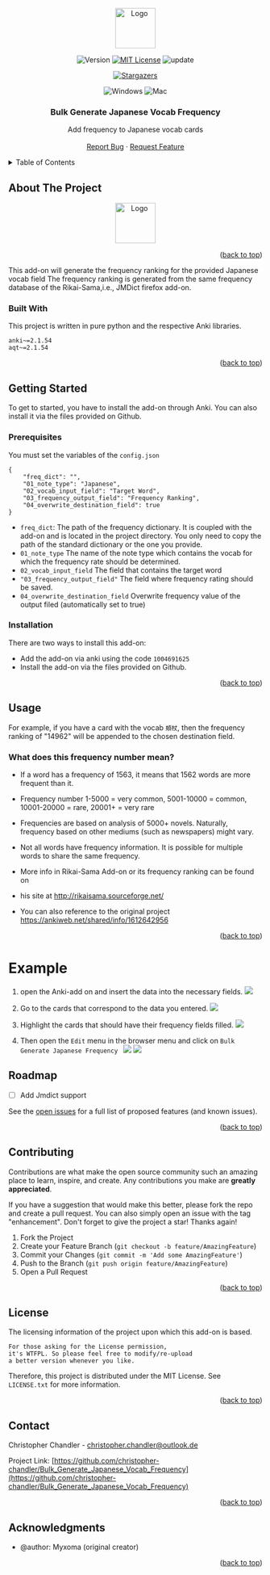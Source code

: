<div id="top"></div>

<!-- PROJECT SHIELDS -->

<!-- PROJECT LOGO -->
<br />
<div align="center">
  <a href="https://github.com/christopher-chandler/Bulk_Generate_Japanese_Vocab_Frequency">
    <img src="readme_img/logo.png" alt="Logo" width="80" height="80">
  </a>

![Version][Version-shield]  [![MIT License][license-shield]][license-url] ![update][update-shield]

[![Stargazers][stars-shield]][stars-url]

![Windows][windows-shield] ![Mac][Mac-shield]


<h3 align="center">Bulk Generate Japanese Vocab Frequency</h3>

  <p align="center">
    Add frequency to Japanese vocab cards
    <br />
    <br />
    <a href="https://github.com/christopher-chandler/Bulk_Generate_Japanese_Vocab_Frequency/issues">Report Bug</a>
    ·
    <a href="https://github.com/christopher-chandler/Bulk_Generate_Japanese_Vocab_Frequency/issues">Request Feature</a>
  </p>
</div>


<!-- TABLE OF CONTENTS -->
<details>
  <summary>Table of Contents</summary>
  <ol>
    <li>
      <a href="#about-the-project">About The Project</a>
      <ul>
        <li><a href="#built-with">Built With</a></li>
      </ul>
    </li>
    <li>
      <a href="#getting-started">Getting Started</a>
      <ul>
        <li><a href="#prerequisites">Prerequisites</a></li>
        <li><a href="#installation">Installation</a></li>
      </ul>
    </li>
    <li><a href="#usage">Usage</a></li>
    <li><a href="#roadmap">Roadmap</a></li>
    <li><a href="#contributing">Contributing</a></li>
    <li><a href="#license">License</a></li>
    <li><a href="#contact">Contact</a></li>
    <li><a href="#acknowledgments">Acknowledgments</a></li>
  </ol>
</details>

<!-- ABOUT THE PROJECT -->
## About The Project

<div align="center">
  <a href="https://github.com/christopher-chandler/Bulk_Generate_Japanese_Vocab_Frequency">
    <img src="readme_img/logo.png" alt="Logo" width="80" height="80">
  </a>
</div>
<p align="right">(<a href="#top">back to top</a>)</p>

This add-on will generate the frequency ranking for the provided Japanese vocab field 
The frequency ranking is generated from the same frequency database of the 
Rikai-Sama,i.e., JMDict  firefox add-on.

### Built With

This project is written in pure python and the respective Anki libraries.
  ```
anki~=2.1.54
aqt~=2.1.54
  ```

<p align="right">(<a href="#top">back to top</a>)</p>



<!-- GETTING STARTED -->
## Getting Started

To get to started, you have to install the add-on through Anki.
You can also install it via the files provided on Github.


### Prerequisites

You must set the variables of the  ```config.json```

```
{
    "freq_dict": "",
    "01_note_type": "Japanese",
    "02_vocab_input_field": "Target Word",
    "03_frequency_output_field": "Frequency Ranking",
    "04_overwrite_destination_field": true
}
```

* ```freq_dict```: The path of the frequency dictionary. 
It is coupled with the add-on and is located in the project directory.
You only need to copy the path of the standard dictionary or the one you provide.
* ```01_note_type``` The name of the note type which contains the vocab for which the frequency rate should be determined.
* ```02_vocab_input_field``` The field that contains the target word
* ```"03_frequency_output_field"``` The field where frequency rating should be saved.
* ```04_overwrite_destination_field``` Overwrite frequency value of the output filed (automatically set to true)


### Installation

There are two ways to install this add-on:
* Add the add-on via anki using the code ```1004691625```
* Install the add-on via the files provided on Github.

<p align="right">(<a href="#top">back to top</a>)</p>



<!-- USAGE EXAMPLES -->
## Usage

For example, if you have a card with the vocab ``頬杖``,
then the frequency ranking of "14962" will be appended to the chosen destination field.

### What does this frequency number mean?

* If a word has a frequency of 1563, it means that 1562 words are more frequent than it. 
* Frequency number 1-5000 = very common, 5001-10000 = common, 10001-20000 = rare, 20001+ = very rare
* Frequencies are based on analysis of 5000+ novels. Naturally, frequency based on other mediums (such as newspapers) might vary.
* Not all words have frequency information. It is possible for multiple words to share the same frequency.

* More info in Rikai-Sama Add-on or its frequency ranking can be found on 
* his site at http://rikaisama.sourceforge.net/
* You can also reference to the original project https://ankiweb.net/shared/info/1612642956
<p align="right">(<a href="#top">back to top</a>)</p>


# Example

1) open the Anki-add on and insert the data into the necessary fields.
![](readme_img/config.png)

2) Go to the cards that correspond to the data you entered.
![](readme_img/card_type.png)


3) Highlight the cards that should have their frequency fields filled.
![](readme_img/insert_data.png)
4) Then open the `Edit` menu in the browser menu and click on `Bulk Generate Japanese Frequency `
![](readme_img/start_message.png)
![](readme_img/data_entered.png)

<!-- ROADMAP -->
## Roadmap

- [ ] Add Jmdict support


See the [open issues](https://github.com/christopher-chandler/Bulk_Generate_Japanese_Vocab_Frequency/issues) for a full list of proposed 
features (and known issues).

<p align="right">(<a href="#top">back to top</a>)</p>



<!-- CONTRIBUTING -->
## Contributing

Contributions are what make the open source community such an amazing place to learn, inspire, and create. 
Any contributions you make are **greatly appreciated**.

If you have a suggestion that would make this better, please fork the repo and create a pull request. 
You can also simply open an issue with the tag "enhancement".
Don't forget to give the project a star! Thanks again!

1. Fork the Project
2. Create your Feature Branch (`git checkout -b feature/AmazingFeature`)
3. Commit your Changes (`git commit -m 'Add some AmazingFeature'`)
4. Push to the Branch (`git push origin feature/AmazingFeature`)
5. Open a Pull Request

<p align="right">(<a href="#top">back to top</a>)</p>



<!-- LICENSE -->
## License

The licensing information of the project upon which
this add-on is based.

  ```
For those asking for the License permission, 
it's WTFPL. So please feel free to modify/re-upload 
a better version whenever you like.
  ```

Therefore, this project is distributed 
under the MIT License. See `LICENSE.txt` 
for more information.

<p align="right">(<a href="#top">back to top</a>)</p>



<!-- CONTACT -->
## Contact

Christopher Chandler - christopher.chandler@outlook.de

Project Link: [https://github.com/christopher-chandler/Bulk_Generate_Japanese_Vocab_Frequency](https://github.com/christopher-chandler/Bulk_Generate_Japanese_Vocab_Frequency)

<p align="right">(<a href="#top">back to top</a>)</p>



<!-- ACKNOWLEDGMENTS -->
## Acknowledgments

* @author: Myxoma (original creator)

<p align="right">(<a href="#top">back to top</a>)</p>


<!-- MARKDOWN LINKS & IMAGES -->
<!-- https://www.markdownguide.org/basic-syntax/#reference-style-links -->

[contributors-shield]: https://img.shields.io/github/contributors/christopher-chandler/Bulk_Generate_Japanese_Vocab_Frequency?color=green&logoColor=%20
[contributors-url]: https://github.com/christopher-chandler/Bulk_Generate_Japanese_Vocab_Frequency/graphs/contributors

[stars-shield]: https://img.shields.io/github/stars/christopher-chandler/Bulk_Generate_Japanese_Vocab_Frequency?logoColor=yellow&style=social
[stars-url]: https://github.com/christopher-chandler/Bulk_Generate_Japanese_Vocab_Frequency/stargazers

[license-shield]: https://img.shields.io/github/license/christopher-chandler/Bulk_Generate_Japanese_Vocab_Frequency?color=yellow
[license-url]: https://github.com/christopher-chandler/Bulk_Generate_Japanese_Vocab_Frequency/blob/master/LICENSE.txt

[download-shield]: https://img.shields.io/github/downloads/christopher-chandler/Bulk_Generate_Japanese_Vocab_Frequency/total

[windows-shield]:  https://img.shields.io/badge/Windows-Tested-purple 
[mac-shield]: https://img.shields.io/badge/Mac-Tested-purple
[version-shield]: https://img.shields.io/badge/Version-1.0.0-brightgreen
[update-shield]: https://img.shields.io/badge/Last_Updated-09_2022-blue
